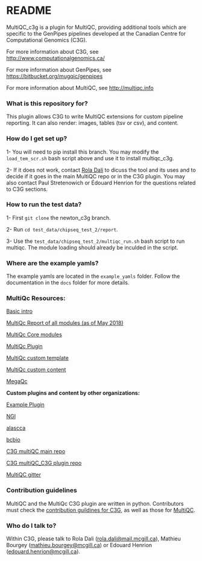 # README #

MultiQC_c3g is a plugin for MultiQC, providing additional tools which are specific to the GenPipes pipelines developed at the Canadian Centre for Computational Genomics (C3G).

For more information about C3G, see http://www.computationalgenomics.ca/

For more information about GenPipes, see https://bitbucket.org/mugqic/genpipes

For more information about MultiQC, see http://multiqc.info


### What is this repository for? ###

This plugin allows C3G to write MultiQC extensions for custom pipeline reporting. It can also render: images, tables (tsv or csv), and content.

### How do I get set up? ###

1- You will need to pip install this branch. You may modify the `load_tem_scr.sh` bash script above and use it to install multiqc_c3g.

2- If it does not work, contact [Rola Dali](rola.dali@mail.mcgill.ca) to dicuss the tool and its uses and to decide if it goes in the main MultiQC repo or in the C3G plugin. You may also contact Paul Stretenowich or Édouard Henrion for the questions related to C3G sections.


### How to run the test data? ###

1- First `git clone` the newton_c3g branch.

2- Run  `cd test_data/chipseq_test_2/report`.

3- Use the `test_data/chipseq_test_2/multiqc_run.sh` bash script to run multiqc. The module loading should already be inculded in the script.

### Where are the example yamls? ###

The example yamls are located in the `example_yamls` folder. Follow the documentation in the `docs` folder for more details.

### 	MultiQc Resources: ###

[Basic intro](https://www.youtube.com/watch?v=t2lV0ucrD2s&feature=youtu.be)

[MultiQc Report of all modules (as of May 2018)](https://drive.google.com/open?id=1mDW6jIV0pKv1XCQSlyXF-pjqM3PeSyYX)

[MultiQc Core modules](http://multiqc.info/docs/#writing-new-modules)

[MultiQc Plugin](http://multiqc.info/docs/#multiqc-plugins)

[MultiQc custom template](http://multiqc.info/docs/#writing-new-templates)

[MultiQc custom content](http://multiqc.info/docs/#custom-content)

[MegaQc](https://github.com/ewels/MegaQC)

**Custom plugins and content by other organizations:**

[Example Plugin](https://github.com/MultiQC/example-plugin)

[NGI](https://github.com/ewels/MultiQC_NGI)

[alascca](https://github.com/ClinSeq/multiqc-alascca)

[bcbio](https://github.com/MultiQC/MultiQC_bcbio)

[C3G multiQC main repo](https://bitbucket.org/mugqic/multiqc)

[C3G multiQC_C3G plugin repo](https://bitbucket.org/mugqic/multiqc_c3g)

[MultiQC gitter](https://gitter.im/ewels/MultiQC)






### Contribution guidelines ###

MultiQC and the MultiQc C3G plugin are written in python. Contributors must check the [contribution guildines for C3G](https://bitbucket.org/mugqic/genpipes/src/master/README-GenAP_coding_standards.txt), as well as those for [MultiQC](http://multiqc.info/docs/#coding-with-multiqc).


### Who do I talk to? ###

Within C3G, please talk to Rola Dali (rola.dali@mail.mcgill.ca), Mathieu Bourgey (mathieu.bourgey@mcgill.ca) or Edouard Henrion (edouard.henrion@mcgill.ca).
